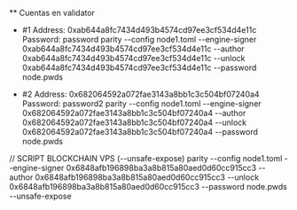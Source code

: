 ** Cuentas en validator
* #1
Address: 0xab644a8fc7434d493b4574cd97ee3cf534d4e11c
Password: password
parity --config node1.toml --engine-signer 0xab644a8fc7434d493b4574cd97ee3cf534d4e11c --author 0xab644a8fc7434d493b4574cd97ee3cf534d4e11c --unlock 0xab644a8fc7434d493b4574cd97ee3cf534d4e11c --password node.pwds

* #2
Address: 0x682064592a072fae3143a8bb1c3c504bf07240a4
Password: password2
parity --config node1.toml --engine-signer 0x682064592a072fae3143a8bb1c3c504bf07240a4 --author 0x682064592a072fae3143a8bb1c3c504bf07240a4 --unlock 0x682064592a072fae3143a8bb1c3c504bf07240a4 --password node.pwds

// SCRIPT BLOCKCHAIN VPS (--unsafe-expose)
parity --config node1.toml --engine-signer 0x6848afb196898ba3a8b815a80aed0d60cc915cc3 --author 0x6848afb196898ba3a8b815a80aed0d60cc915cc3 --unlock 0x6848afb196898ba3a8b815a80aed0d60cc915cc3 --password node.pwds --unsafe-expose
